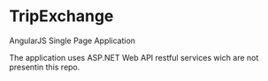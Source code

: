 TripExchange
============

AngularJS Single Page Application

The application uses ASP.NET Web API restful services wich are not presentin this repo.

